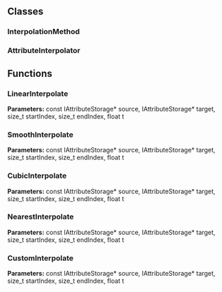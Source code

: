 
## Classes

### InterpolationMethod



### AttributeInterpolator




## Functions

### LinearInterpolate



**Parameters:** const IAttributeStorage* source,
                          IAttributeStorage* target,
                          size_t startIndex,
                          size_t endIndex,
                          float t

### SmoothInterpolate



**Parameters:** const IAttributeStorage* source,
                          IAttributeStorage* target,
                          size_t startIndex,
                          size_t endIndex,
                          float t

### CubicInterpolate



**Parameters:** const IAttributeStorage* source,
                         IAttributeStorage* target,
                         size_t startIndex,
                         size_t endIndex,
                         float t

### NearestInterpolate



**Parameters:** const IAttributeStorage* source,
                           IAttributeStorage* target,
                           size_t startIndex,
                           size_t endIndex,
                           float t

### CustomInterpolate



**Parameters:** const IAttributeStorage* source,
                          IAttributeStorage* target,
                          size_t startIndex,
                          size_t endIndex,
                          float t
